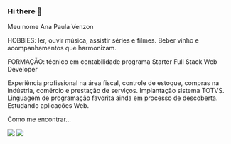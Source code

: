 ### Hi there 👋 
Meu nome Ana Paula Venzon

HOBBIES: ler, ouvir música, assistir séries e filmes. Beber vinho e
         acompanhamentos que harmonizam.
       
FORMAÇÃO: técnico em contabilidade
          programa Starter Full Stack Web Developer
   
Experiência profissional na área fiscal, controle de estoque, compras na indústria, comércio e prestação de serviços. Implantação sistema TOTVS.           
 Linguagem de programação favorita ainda em processo de descoberta. Estudando
 aplicações Web.
 
 Como me encontrar...
 
   <div>
    <a href="https://www.instagram.com/anapaulavenzon" target="_blank"><img src="https://img.shields.io/badge/-Instagram-%23E4405F?style=for-the-badge&logo=instagram&logoColor=white" target="_blank"></a>
   <a href = "mailto:venzongrowdev@gmail.com"><img src="https://img.shields.io/badge/-gmail-%23333?style=for-the-badge&logo=microsoft&logoColor=white" target="_blank"></a>
  </div>
<div align="center">
  <a href="htts://github.com/leticialealpe   r
  <img height="180em" src="https://github-readme-stats.vercel.app/api?username=leticialealperez&show_icons=true&theme=midnight-purple&include_all_commits=true&count_privat
  <img height="180em" src="https://github-readme-stats.vercel.app/api/top-langs/?username=leticialealperez&layout=compact&langs_count=7&theme=midnight-purple"/>
</div>
 
